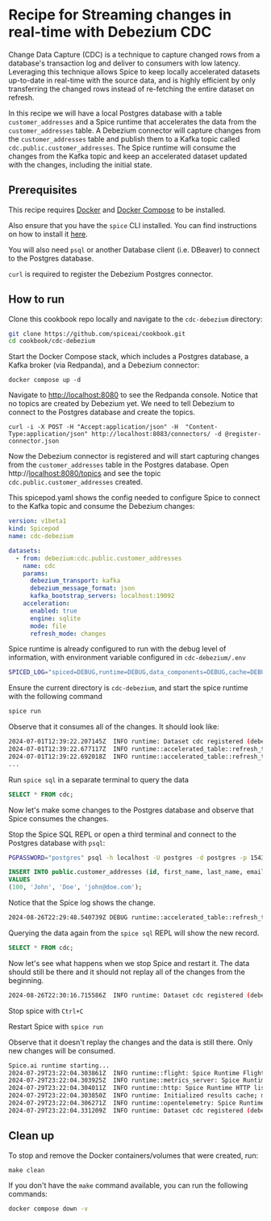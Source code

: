 # Recipe for Streaming changes in real-time with Debezium CDC

Change Data Capture (CDC) is a technique to capture changed rows from a database's transaction log and deliver to consumers with low latency. Leveraging this technique allows Spice to keep locally accelerated datasets up-to-date in real-time with the source data, and is highly efficient by only transferring the changed rows instead of re-fetching the entire dataset on refresh.

In this recipe we will have a local Postgres database with a table `customer_addresses` and a Spice runtime that accelerates the data from the `customer_addresses` table. A Debezium connector will capture changes from the `customer_addresses` table and publish them to a Kafka topic called `cdc.public.customer_addresses`. The Spice runtime will consume the changes from the Kafka topic and keep an accelerated dataset updated with the changes, including the initial state.

## Prerequisites

This recipe requires [Docker](https://www.docker.com/) and [Docker Compose](https://docs.docker.com/compose/) to be installed.

Also ensure that you have the `spice` CLI installed. You can find instructions on how to install it [here](https://docs.spiceai.org/getting-started).

You will also need `psql` or another Database client (i.e. DBeaver) to connect to the Postgres database.

`curl` is required to register the Debezium Postgres connector.

## How to run

Clone this cookbook repo locally and navigate to the `cdc-debezium` directory:

```bash
git clone https://github.com/spiceai/cookbook.git
cd cookbook/cdc-debezium
```

Start the Docker Compose stack, which includes a Postgres database, a Kafka broker (via Redpanda), and a Debezium connector:

`docker compose up -d`

Navigate to <http://localhost:8080> to see the Redpanda console. Notice that no topics are created by Debezium yet. We need to tell Debezium to connect to the Postgres database and create the topics.

`curl -i -X POST -H "Accept:application/json" -H  "Content-Type:application/json" http://localhost:8083/connectors/ -d @register-connector.json`

Now the Debezium connector is registered and will start capturing changes from the `customer_addresses` table in the Postgres database. Open http://<localhost:8080/topics> and see the topic `cdc.public.customer_addresses` created.

This spicepod.yaml shows the config needed to configure Spice to connect to the Kafka topic and consume the Debezium changes:

```yaml
version: v1beta1
kind: Spicepod
name: cdc-debezium

datasets:
  - from: debezium:cdc.public.customer_addresses
    name: cdc
    params:
      debezium_transport: kafka
      debezium_message_format: json
      kafka_bootstrap_servers: localhost:19092
    acceleration:
      enabled: true
      engine: sqlite
      mode: file
      refresh_mode: changes
```

Spice runtime is already configured to run with the debug level of information, with environment variable configured in `cdc-debezium/.env`

```bash
SPICED_LOG="spiced=DEBUG,runtime=DEBUG,data_components=DEBUG,cache=DEBUG"
```

Ensure the current directory is `cdc-debezium`, and start the spice runtime with the following command

```bash
spice run
```

Observe that it consumes all of the changes. It should look like:

```bash
2024-07-01T12:39:22.207145Z  INFO runtime: Dataset cdc registered (debezium:cdc.public.customer_addresses), acceleration (sqlite:file, changes), results cache enabled.
2024-07-01T12:39:22.677117Z  INFO runtime::accelerated_table::refresh_task::changes: Upserting data row for cdc with id=3
2024-07-01T12:39:22.692018Z  INFO runtime::accelerated_table::refresh_task::changes: Upserting data row for cdc with id=4
...
```

Run `spice sql` in a separate terminal to query the data

```sql
SELECT * FROM cdc;
```

Now let's make some changes to the Postgres database and observe that Spice consumes the changes.

Stop the Spice SQL REPL or open a third terminal and connect to the Postgres database with `psql`:

```bash
PGPASSWORD="postgres" psql -h localhost -U postgres -d postgres -p 15432
```

```sql
INSERT INTO public.customer_addresses (id, first_name, last_name, email)
VALUES
(100, 'John', 'Doe', 'john@doe.com');
```

Notice that the Spice log shows the change.

```bash
2024-08-26T22:29:48.540739Z DEBUG runtime::accelerated_table::refresh_task::changes: Upserting data row for cdc with id=100
```

Querying the data again from the `spice sql` REPL will show the new record.

```sql
SELECT * FROM cdc;
```

Now let's see what happens when we stop Spice and restart it. The data should still be there and it should not replay all of the changes from the beginning.

```bash
2024-08-26T22:30:16.715586Z  INFO runtime: Dataset cdc registered (debezium:cdc.public.customer_addresses), acceleration (sqlite:file, changes), results cache enabled.
```

Stop spice with `Ctrl+C`

Restart Spice with `spice run`

Observe that it doesn't replay the changes and the data is still there. Only new changes will be consumed.

```bash
Spice.ai runtime starting...
2024-07-29T23:22:04.303861Z  INFO runtime::flight: Spice Runtime Flight listening on 127.0.0.1:50051
2024-07-29T23:22:04.303925Z  INFO runtime::metrics_server: Spice Runtime Metrics listening on 127.0.0.1:9090
2024-07-29T23:22:04.304011Z  INFO runtime::http: Spice Runtime HTTP listening on 127.0.0.1:8090
2024-07-29T23:22:04.303850Z  INFO runtime: Initialized results cache; max size: 128.00 MiB, item ttl: 1s
2024-07-29T23:22:04.306271Z  INFO runtime::opentelemetry: Spice Runtime OpenTelemetry listening on 127.0.0.1:50052
2024-07-29T23:22:04.331209Z  INFO runtime: Dataset cdc registered (debezium:cdc.public.customer_addresses), acceleration (sqlite:file, changes), results cache enabled.
```

## Clean up

To stop and remove the Docker containers/volumes that were created, run:

`make clean`

If you don't have the `make` command available, you can run the following commands:

```bash
docker compose down -v
```
